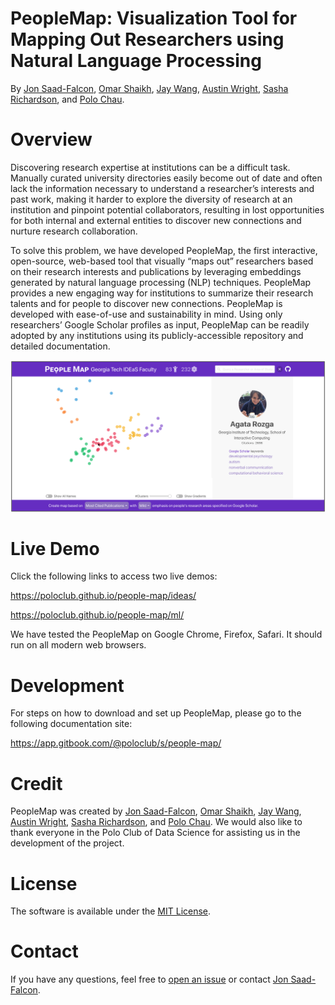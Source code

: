 # PeopleMap: Visualization Tool for Mapping Out Researchers using Natural Language Processing
By [Jon Saad-Falcon](https://www.linkedin.com/in/jonsaadfalcon/), [Omar Shaikh](https://www.linkedin.com/in/oshaikh13/), [Jay Wang](https://zijie.wang/), [Austin Wright](https://austinpwright.com/), [Sasha Richardson](https://www.linkedin.com/in/sasha-richardson/), and [Polo Chau](https://poloclub.github.io/polochau/).

# Overview
Discovering research expertise at institutions can be a difficult task. Manually curated university directories easily become out of date and often lack the information necessary to understand a researcher’s interests and past work, making it harder to explore the diversity of research at an institution and pinpoint potential collaborators, resulting in lost opportunities for both internal and external entities to discover new connections and nurture research collaboration.

To solve this problem, we have developed PeopleMap, the first interactive, open-source, web-based tool that visually “maps out” researchers based on their research interests and publications by leveraging embeddings generated by natural language processing (NLP) techniques. PeopleMap provides a new engaging way for institutions to summarize their research talents and for people to discover new connections. PeopleMap is developed with ease-of-use and sustainability in mind. Using only researchers’ Google Scholar profiles as input, PeopleMap can be readily adopted by any institutions using its publicly-accessible repository and detailed documentation.

![PeopleMapPhoto](PeopleMap.png)

# Live Demo
Click the following links to access two live demos:

https://poloclub.github.io/people-map/ideas/

https://poloclub.github.io/people-map/ml/

We have tested the PeopleMap on Google Chrome, Firefox, Safari. It should run on all modern web browsers.

# Development
For steps on how to download and set up PeopleMap, please go to the following documentation site:

https://app.gitbook.com/@poloclub/s/people-map/

# Credit
PeopleMap was created by [Jon Saad-Falcon](https://www.linkedin.com/in/jonsaadfalcon/), [Omar Shaikh](https://www.linkedin.com/in/oshaikh13/), [Jay Wang](https://zijie.wang/), [Austin Wright](https://austinpwright.com/), [Sasha Richardson](https://www.linkedin.com/in/sasha-richardson/), and [Polo Chau](https://poloclub.github.io/polochau/). We would also like to thank everyone in the Polo Club of Data Science for assisting us in the development of the project.

# License

The software is available under the [MIT License](https://github.com/poloclub/people-map/blob/master/LICENSE).

# Contact

If you have any questions, feel free to [open an issue](https://github.com/poloclub/people-map/issues) or contact [Jon Saad-Falcon](https://www.linkedin.com/in/jonsaadfalcon/).
